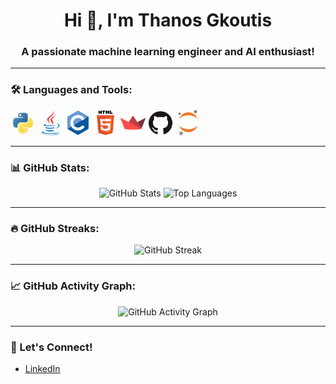 <h1 align="center">Hi 👋, I'm Thanos Gkoutis</h1>
<h3 align="center">A passionate machine learning engineer and AI enthusiast!</h3>

---

### 🛠 Languages and Tools:
<p align="left">
  <img src="https://raw.githubusercontent.com/devicons/devicon/master/icons/python/python-original.svg" alt="python" width="40" height="40"/>
  <img src="https://raw.githubusercontent.com/devicons/devicon/master/icons/java/java-original.svg" alt="java" width="40" height="40"/>
  <img src="https://raw.githubusercontent.com/devicons/devicon/master/icons/c/c-original.svg" alt="c" width="40" height="40"/>
  <img src="https://raw.githubusercontent.com/devicons/devicon/master/icons/html5/html5-original-wordmark.svg" alt="html5" width="40" height="40"/>
  <img src="https://raw.githubusercontent.com/devicons/devicon/master/icons/streamlit/streamlit-original.svg" alt="streamlit" width="40" height="40"/>
  <img src="https://raw.githubusercontent.com/devicons/devicon/master/icons/github/github-original.svg" alt="github" width="40" height="40"/>
  <img src="https://raw.githubusercontent.com/devicons/devicon/master/icons/jupyter/jupyter-original.svg" alt="jupyter" width="40" height="40"/>
</p>

---

### 📊 GitHub Stats:
<p align="center">
  <img src="https://github-readme-stats.vercel.app/api?username=thagk123&show_icons=true&theme=radical" alt="GitHub Stats"/>
  <img src="https://github-readme-stats.vercel.app/api/top-langs/?username=thagk123&layout=compact&theme=radical" alt="Top Languages"/>
</p>

---

### 🔥 GitHub Streaks:
<p align="center">
  <img src="https://streak-stats.demolab.com?user=thagk123&theme=radical&hide_border=true" alt="GitHub Streak"/>
</p>

---

### 📈 GitHub Activity Graph:
<p align="center">
  <img src="https://github-readme-activity-graph.vercel.app/graph?username=thagk123&theme=react-dark&hide_border=true" alt="GitHub Activity Graph"/>
</p>

---

### 🔗 Let's Connect!
- [LinkedIn](https://www.linkedin.com/in/thanos-gkoutis-246395223/)

